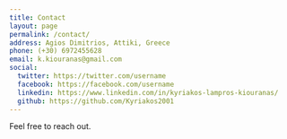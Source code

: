 ```yaml
---
title: Contact
layout: page
permalink: /contact/
address: Agios Dimitrios, Attiki, Greece
phone: (+30) 6972455628
email: k.kiouranas@gmail.com
social:
  twitter: https://twitter.com/username
  facebook: https://facebook.com/username
  linkedin: https://www.linkedin.com/in/kyriakos-lampros-kiouranas/
  github: https://github.com/Kyriakos2001
---
```


Feel free to reach out.
